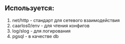 ## Используется:

1. net/http - стандарт для сетевого взаимодействия
2. caarlos0/env - для чтения конфигов
3. log/slog - для логирования
4. pgsql - в качестве db
